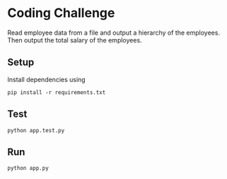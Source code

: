 # Coding Challenge
Read employee data from a file and output a hierarchy of the employees. Then
output the total salary of the employees.

## Setup

Install dependencies using
```
pip install -r requirements.txt
```

## Test

```
python app.test.py
```

## Run

```
python app.py
```
